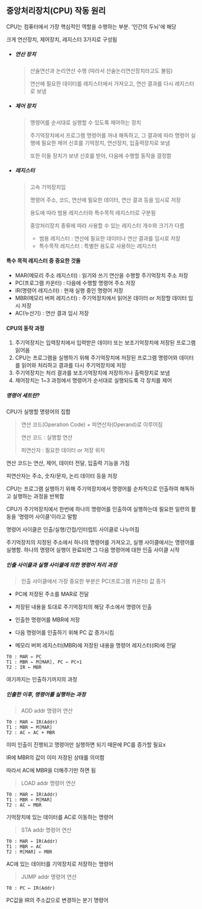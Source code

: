 ## 중앙처리장치(CPU) 작동 원리



CPU는 컴퓨터에서 가장 핵심적인 역할을 수행하는 부분. '인간의 두뇌'에 해당

크게 연산장치, 제어장치, 레지스터 3가지로 구성됨



- ##### 연산 장치

  > 산술연산과 논리연산 수행 (따라서 산술논리연산장치라고도 불림)
  >
  > 연산에 필요한 데이터를 레지스터에서 가져오고, 연산 결과를 다시 레지스터로 보냄

- ##### 제어 장치

  > 명령어를 순서대로 실행할 수 있도록 제어하는 장치
  >
  > 주기억장치에서 프로그램 명령어를 꺼내 해독하고, 그 결과에 따라 명령어 실행에 필요한 제어 신호를 기억장치, 연산장치, 입출력장치로 보냄
  >
  > 또한 이들 장치가 보낸 신호를 받아, 다음에 수행할 동작을 결정함

- ##### 레지스터

  > 고속 기억장치임
  >
  > 명령어 주소, 코드, 연산에 필요한 데이터, 연산 결과 등을 임시로 저장
  >
  > 용도에 따라 범용 레지스터와 특수목적 레지스터로 구분됨
  >
  > 중앙처리장치 종류에 따라 사용할 수 있는 레지스터 개수와 크기가 다름
  >
  > - 범용 레지스터 : 연산에 필요한 데이터나 연산 결과를 임시로 저장
  > - 특수목적 레지스터 : 특별한 용도로 사용하는 레지스터



#### 특수 목적 레지스터 중 중요한 것들

- MAR(메모리 주소 레지스터) : 읽기와 쓰기 연산을 수행할 주기억장치 주소 저장
- PC(프로그램 카운터) : 다음에 수행할 명령어 주소 저장
- IR(명령어 레지스터) : 현재 실행 중인 명령어 저장
- MBR(메모리 버퍼 레지스터) : 주기억장치에서 읽어온 데이터 or 저장할 데이터 임시 저장
- AC(누산기) : 연산 결과 임시 저장



#### CPU의 동작 과정

1. 주기억장치는 입력장치에서 입력받은 데이터 또는 보조기억장치에 저장된 프로그램 읽어옴
2. CPU는 프로그램을 실행하기 위해 주기억장치에 저장된 프로그램 명령어와 데이터를 읽어와 처리하고 결과를 다시 주기억장치에 저장
3. 주기억장치는 처리 결과를 보조기억장치에 저장하거나 출력장치로 보냄
4. 제어장치는 1~3 과정에서 명령어가 순서대로 실행되도록 각 장치를 제어



##### 명령어 세트란?

CPU가 실행할 명령어의 집합

> 연산 코드(Operation Code) + 피연산자(Operand)로 이루어짐
>
> 연산 코드 : 실행할 연산
>
> 피연산자 : 필요한 데이터 or 저장 위치



연산 코드는 연산, 제어, 데이터 전달, 입출력 기능을 가짐

피연산자는 주소, 숫자/문자, 논리 데이터 등을 저장



CPU는 프로그램 실행하기 위해 주기억장치에서 명령어를 순차적으로 인출하여 해독하고 실행하는 과정을 반복함

CPU가 주기억장치에서 한번에 하나의 명령어를 인출하여 실행하는데 필요한 일련의 활동을 '명령어 사이클'이라고 말함

명령어 사이클은 인출/실행/간접/인터럽트 사이클로 나누어짐

주기억장치의 지정된 주소에서 하나의 명령어를 가져오고, 실행 사이클에서는 명령어를 실행함. 하나의 명령어 실행이 완료되면 그 다음 명령어에 대한 인출 사이클 시작



##### 인출 사이클과 실행 사이클에 의한 명령어 처리 과정

> 인출 사이클에서 가장 중요한 부분은 PC(프로그램 카운터) 값 증가

- PC에 저장된 주소를 MAR로 전달

- 저장된 내용을 토대로 주기억장치의 해당 주소에서 명령어 인출
- 인출한 명령어를 MBR에 저장
- 다음 명령어를 인출하기 위해 PC 값 증가시킴
- 메모리 버퍼 레지스터(MBR)에 저장된 내용을 명령어 레지스터(IR)에 전달

```
T0 : MAR ← PC
T1 : MBR ← M[MAR], PC ← PC+1
T2 : IR ← MBR
```

여기까지는 인출하기까지의 과정



##### 인출한 이후, 명령어를 실행하는 과정

> ADD addr 명령어 연산

```
T0 : MAR ← IR(Addr)
T1 : MBR ← M[MAR]
T2 : AC ← AC + MBR
```

이미 인출이 진행되고 명령어만 실행하면 되기 때문에 PC를 증가할 필요x

IR에 MBR의 값이 이미 저장된 상태를 의미함

따라서 AC에 MBR을 더해주기만 하면 됨

> LOAD addr 명령어 연산

```
T0 : MAR ← IR(Addr)
T1 : MBR ← M[MAR]
T2 : AC ← MBR
```

기억장치에 있는 데이터를 AC로 이동하는 명령어

> STA addr 명령어 연산

```
T0 : MAR ← IR(Addr)
T1 : MBR ← AC
T2 : M[MAR] ← MBR
```

AC에 있는 데이터를 기억장치로 저장하는 명령어

> JUMP addr 명령어 연산

```
T0 : PC ← IR(Addr)
```

PC값을 IR의 주소값으로 변경하는 분기 명령어


